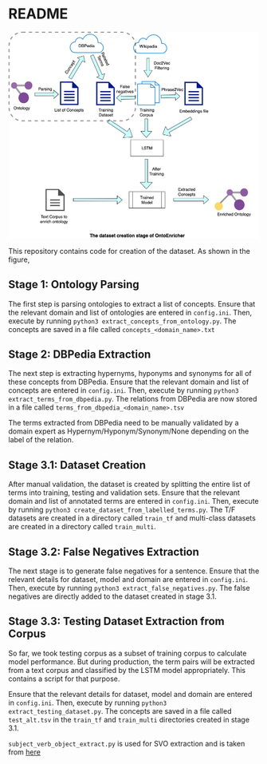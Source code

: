 # README

![Dataset Creation Process Diagram](Dataset-creation.jpg)

This repository contains code for creation of the dataset.
As shown in the figure, 

## Stage 1: Ontology Parsing

The first step is parsing ontologies to extract a list of concepts. Ensure that the relevant domain and list of ontologies are entered in `config.ini`. Then, execute by running `python3 extract_concepts_from_ontology.py`. The concepts are saved in a file called `concepts_<domain_name>.txt`

## Stage 2: DBPedia Extraction

The next step is extracting hypernyms, hyponyms and synonyms for all of these concepts  from DBPedia. Ensure that the relevant domain and list of concepts are entered in `config.ini`. Then, execute by running `python3 extract_terms_from_dbpedia.py`. The relations from DBPedia are now stored in a file called `terms_from_dbpedia_<domain_name>.tsv` 

The terms extracted from DBPedia need to be manually validated by a domain expert as Hypernym/Hyponym/Synonym/None depending on the label of the relation.

## Stage 3.1: Dataset Creation

After manual validation, the dataset is created by splitting the entire list of terms into training, testing and validation sets. Ensure that the relevant domain and list of annotated terms are entered in `config.ini`. Then, execute by running `python3 create_dataset_from_labelled_terms.py`. The T/F datasets are created in a directory called `train_tf` and multi-class datasets are created in a directory called `train_multi`.

## Stage 3.2: False Negatives Extraction

The next stage is to generate false negatives for a sentence. Ensure that the relevant details for dataset, model and domain are entered in `config.ini`. Then, execute by running `python3 extract_false_negatives.py`. The false negatives are directly added to the dataset created in stage 3.1.

## Stage 3.3: Testing Dataset Extraction from Corpus

So far, we took testing corpus as a subset of training corpus to calculate model performance. But during production, the term pairs will be extracted from a text corpus and classified by the LSTM model appropriately. This contains a script for that purpose.

Ensure that the relevant details for dataset, model and domain are entered in `config.ini`. Then, execute by running `python3 extract_testing_dataset.py`. The concepts are saved in a file called `test_alt.tsv` in the `train_tf` and `train_multi` directories created in stage 3.1.

`subject_verb_object_extract.py` is used for SVO extraction and is taken from [here](https://github.com/peter3125/enhanced-subject-verb-object-extraction/blob/master/subject_verb_object_extract.py)